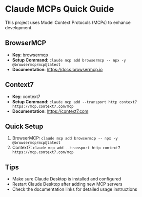 # Claude MCPs Quick Guide

This project uses Model Context Protocols (MCPs) to enhance development.

## BrowserMCP
- **Key**: browsermcp
- **Setup Command**: `claude mcp add browsermcp -- npx -y @browsermcp/mcp@latest`
- **Documentation**: https://docs.browsermcp.io

## Context7
- **Key**: context7
- **Setup Command**: `claude mcp add --transport http context7 https://mcp.context7.com/mcp`
- **Documentation**: https://context7.com

## Quick Setup
1. BrowserMCP: `claude mcp add browsermcp -- npx -y @browsermcp/mcp@latest`
2. Context7: `claude mcp add --transport http context7 https://mcp.context7.com/mcp`

## Tips
- Make sure Claude Desktop is installed and configured
- Restart Claude Desktop after adding new MCP servers
- Check the documentation links for detailed usage instructions
